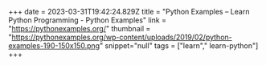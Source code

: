 +++
date = 2023-03-31T19:42:24.829Z
title = "Python Examples – Learn Python Programming - Python Examples"
link = "https://pythonexamples.org/"
thumbnail = "https://pythonexamples.org/wp-content/uploads/2019/02/python-examples-190-150x150.png"
snippet="null"
tags = ["learn"," learn-python"]
+++
